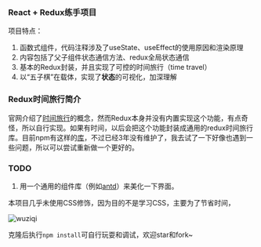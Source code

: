 ### React + Redux练手项目

项目特点：

1. 函数式组件，代码注释涉及了useState、useEffect的使用原因和渲染原理
2. 内容包括了父子组件状态通信方法、redux全局状态通信
3. 基本的Redux封装，并且实现了可控的时间旅行（time travel）
4. 以“五子棋”在载体，实现了**状态**的可视化，加深理解



### Redux时间旅行简介

官网介绍了[时间旅行](https://redux.js.org/recipes/implementing-undo-history)的概念，然而Redux本身并没有内置实现这个功能，有点奇怪，所以自行实现。如果有时间，以后会把这个功能封装成通用的redux时间旅行库。目前npm有这样的[库](https://www.npmjs.com/package/redux-time-travel)，不过已经3年没有维护了，我去试了一下好像也遇到一些问题，所以可以尝试重新做一个更好的。



### TODO

1. 用一个通用的组件库（例如[antd](https://ant.design/index-cn)）来美化一下界面。



本项目几乎未使用CSS修饰，因为目的不是学习CSS，主要为了节省时间，

![wuziqi](https://cescdf.com/image/gif/wuziqi.gif)

克隆后执行`npm install`可自行玩耍和调试，欢迎star和fork~